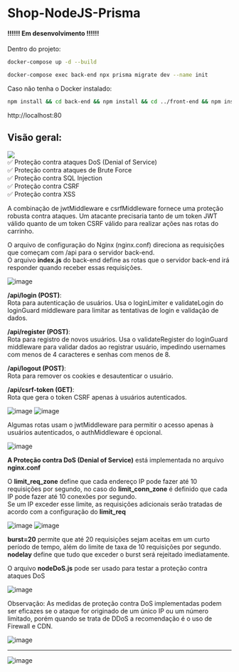 # Shop-NodeJS-Prisma

#### !!!!!! Em desenvolvimento !!!!!!

Dentro do projeto:
```bash
docker-compose up -d --build
```
```bash
docker-compose exec back-end npx prisma migrate dev --name init
```
Caso não tenha o Docker instalado:
```bash
npm install && cd back-end && npm install && cd ../front-end && npm install
```
http://localhost:80

## <b>Visão geral:</b><br>

![](https://img.shields.io/badge/SEGURANÇA:-e41a43?style=for-the-badge&Color=white) <br>
✅ Proteção contra ataques DoS (Denial of Service)<br/>
✅ Proteção contra ataques de Brute Force<br/>
✅ Proteção contra SQL Injection<br/>
✅ Proteção contra CSRF<br/>
✅ Proteção contra XSS

A combinação de jwtMiddleware e csrfMiddleware fornece uma proteção robusta contra ataques.
Um atacante precisaria tanto de um token JWT válido quanto de um token CSRF válido para realizar ações nas rotas do carrinho.

O arquivo de configuração do Nginx (nginx.conf) direciona as requisições que começam com /api para o servidor back-end.<br>
O arquivo <b>index.js</b> do back-end define as rotas que o servidor back-end irá responder quando receber essas requisições.

![image](https://github.com/user-attachments/assets/a6b96f92-9a9d-4bec-8553-3a2ec326181e)

<b>/api/login (POST)</b>: <br/>
Rota para autenticação de usuários. Usa o loginLimiter e validateLogin do loginGuard middleware para limitar as tentativas de login e validação de dados.<br>

<b>/api/register (POST)</b>: <br/>
Rota para registro de novos usuários. Usa o validateRegister do loginGuard middleware para validar dados ao registrar usuário, impedindo usernames com menos de 4 caracteres e senhas com menos de 8.

<b>/api/logout (POST)</b>: <br/>
Rota para remover os cookies e desautenticar o usuário.

<b>/api/csrf-token (GET)</b>: <br/>
Rota que gera o token CSRF apenas à usuários autenticados.

![image](https://github.com/user-attachments/assets/2ae96b16-318e-47dd-a809-a301403b1d24)
![image](https://github.com/user-attachments/assets/eca81370-79f3-4531-b287-a9bec7fe0d9c)

Algumas rotas usam o jwtMiddleware para permitir o acesso apenas à usuários autenticados, o authMiddleware é opcional.

![image](https://github.com/user-attachments/assets/a4ed773c-625b-4526-b702-34ad44c692d4)

<b>A Proteção contra DoS (Denial of Service)</b> está implementada no arquivo <b>nginx.conf</b><br>

O <b>limit_req_zone</b> define que cada endereço IP pode fazer até 10 requisições por segundo, no caso do <b>limit_conn_zone</b> é definido que cada IP pode fazer até 10 conexões por segundo.<br>
Se um IP exceder esse limite, as requisições adicionais serão tratadas de acordo com a configuração do <b>limit_req</b>

![image](https://github.com/user-attachments/assets/cb2ee999-2a8c-491f-8c2f-86dd29356462)
![image](https://github.com/user-attachments/assets/24140802-b9af-4d11-be9f-c832961e7e57)

<b>burst=20</b> permite que até 20 requisições sejam aceitas em um curto período de tempo, além do limite de taxa de 10 requisições por segundo.<br>
<b>nodelay</b> define que tudo que exceder o burst será rejeitado imediatamente.

O arquivo <b>nodeDoS.js</b> pode ser usado para testar a proteção contra ataques DoS

![image](https://github.com/user-attachments/assets/48f865a7-ec9d-4b3c-8a35-f57383cc5d30)

Observação: As medidas de proteção contra DoS implementadas podem ser eficazes se o ataque for originado de um único IP ou um número limitado, porém quando se trata de DDoS a recomendação é o uso de Firewall e CDN.

![image](https://github.com/user-attachments/assets/d39e6243-f9e9-4666-8eb0-5b5d2ce84a37)


<hr/>

![image](https://github.com/user-attachments/assets/7078b944-c21f-4298-a8c2-64f8bf1b1326)
